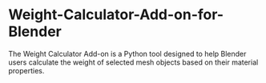 # Weight-Calculator-Add-on-for-Blender
The Weight Calculator Add-on is a Python tool designed to help Blender users calculate the weight of selected mesh objects based on their material properties.
